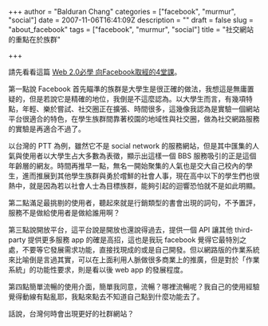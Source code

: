 +++
author = "Balduran Chang"
categories = ["facebook", "murmur", "social"]
date = 2007-11-06T16:41:09Z
description = ""
draft = false
slug = "about_facebook"
tags = ["facebook", "murmur", "social"]
title = "社交網站的重點在於族群"

+++


請先看看這篇 [Web 2.0必學 向Facebook取經的4堂課](http://tech.chinatimes.com/2007Cti/2007Cti-News/Inc/2007cti-news-Tech-inc/Tech-Content/0,4703,17170102+172007110501080,00.html)。

第一點說 Facebook 首先瞄準的族群是大學生是很正確的做法，我想這是無庸置疑的，但是若說它是精確的地位，我倒是不這麼認為。以大學生而言，有幾項特點，年輕、樂於嘗試、社交圈正在擴張、時間很多，這幾像我認為是實驗一個網站平台很適合的特色，在學生族群間靠著校園的地域性與社交圈，做為社交網路服務的實驗是再適合不過了。

以台灣的 PTT 為例，雖然它不是 social network 的服務網站，但是其中匯集的人氣與使用者以大學生占大多數為表徵，顯示出這樣一個 BBS 服務吸引的正是這個年齡層的網友。時間再推早一點，無名一開始聚集的人氣也是交大自己校內的學生，進而推展到其他學生族群與勇於嚐鮮的社會人事，現在高中以下的學生們也很熱中，就是因為若以社會人士為目標族群，能夠引起的迴響恐怕就不是如此明顯。

第二點滿足最挑剔的使用者，聽起來就是行銷類型的書會出現的詞句，不予置評，服務不是做給使用者是做給誰用啊？

第三點說開放平台，這平台說是開放也還說得過去，提供一個 API 讓其他 third-party 提供更多服務 app 的確是高招，這也是我玩 facebook 覺得它最特別之處，不要等它發展需求功能，直接找現成的或是自己開發。但以網路版的作業系統來比喻倒是言過其實，可以在上面利用人脈做很多商業上的推廣，但是對於「作業系統」的功能性要求，則是看以後 web app 的發展程度。

第四點簡單流暢的使用介面，簡單我同意，流暢？哪裡流暢呢？我自己的使用經驗覺得動線有點亂耶，我點來點去不知道自己點到什麼功能去了。

話說，台灣何時會出現更好的社群網站？


